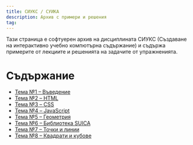 ```yaml
---
title: СИУКС / СУИКА
description: Архив с примери и решения
tag: 
---
```


Тази страница е софтуерен архив на дисциплината СИУКС
(Създаване на интерактивно учебно компютърна съдържание) и
съдържа примерите от лекциите и решенията на
задачите от упражненията.


# Съдържание

- [Тема №1 &ndash; Въведение](index-01.md)
- [Тема №2 &ndash; HTML](index-02.md)
- [Тема №3 &ndash; CSS](index-03.md)
- [Тема №4 &ndash; JavaScript](index-04.md)
- [Тема №5 &ndash; Геометрия](index-05.md)
- [Тема №6 &ndash; Библиотека SUICA](index-06.md)
- [Тема №7 &ndash; Точки и линии](index-07.md)
- [Тема №8 &ndash; Квадрати и кубове](index-08.md)
